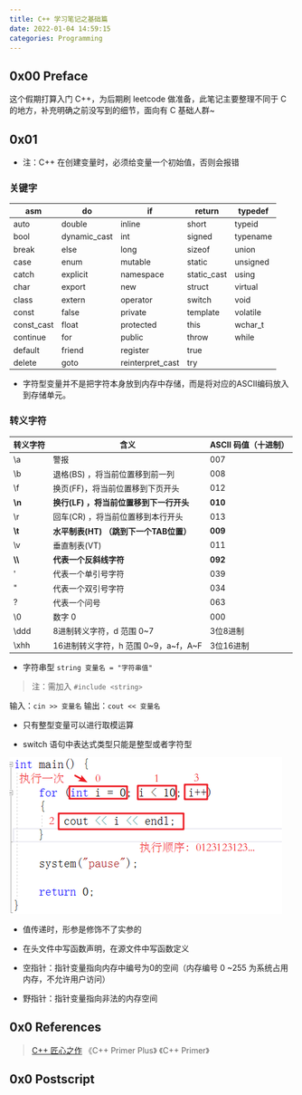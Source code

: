 ```yaml
---
title: C++ 学习笔记之基础篇
date: 2022-01-04 14:59:15
categories: Programming
---
```

## 0x00 Preface
这个假期打算入门 C++，为后期刷 leetcode 做准备，此笔记主要整理不同于 C 的地方，补充明确之前没写到的细节，面向有 C 基础人群~

## 0x01 
- 注：C++ 在创建变量时，必须给变量一个初始值，否则会报错

### 关键字
| asm        | do           | if               | return      | typedef  |
| ---------- | ------------ | ---------------- | ----------- | -------- |
| auto       | double       | inline           | short       | typeid   |
| bool       | dynamic_cast | int              | signed      | typename |
| break      | else         | long             | sizeof      | union    |
| case       | enum         | mutable          | static      | unsigned |
| catch      | explicit     | namespace        | static_cast | using    |
| char       | export       | new              | struct      | virtual  |
| class      | extern       | operator         | switch      | void     |
| const      | false        | private          | template    | volatile |
| const_cast | float        | protected        | this        | wchar_t  |
| continue   | for          | public           | throw       | while    |
| default    | friend       | register         | true        |          |
| delete     | goto         | reinterpret_cast | try         |          |

- 字符型变量并不是把字符本身放到内存中存储，而是将对应的ASCII编码放入到存储单元。

### 转义字符
| 转义字符 | 含义                                | ASCII 码值（十进制） |
| ------------ | --------------------------------------- | ----------- |
| \a           | 警报                                    | 007         |
| \b           | 退格(BS) ，将当前位置移到前一列         | 008         |
| \f           | 换页(FF)，将当前位置移到下页开头        | 012         |
| **\n**       | **换行(LF) ，将当前位置移到下一行开头** | **010**     |
| \r           | 回车(CR) ，将当前位置移到本行开头       | 013         |
| **\t**       | **水平制表(HT)  （跳到下一个TAB位置）** | **009**     |
| \v           | 垂直制表(VT)                            | 011         |
| **\\\\**     | **代表一个反斜线字符**                 | **092**     |
| \'           | 代表一个单引号字符                      | 039         |
| \"           | 代表一个双引号字符                      | 034         |
| \?           | 代表一个问号                            | 063         |
| \0           | 数字 0                                  | 000         |
| \ddd         | 8进制转义字符，d 范围 0~7                 | 3位8进制    |
| \xhh         | 16进制转义字符，h 范围 0~9，a~f，A~F      | 3位16进制   |

- 字符串型 `string 变量名 = "字符串值"`

> 注：需加入 `#include <string>`

输入：`cin >> 变量名`
输出：`cout << 变量名`

- 只有整型变量可以进行取模运算

- switch 语句中表达式类型只能是整型或者字符型

![](/images/cpp_for.png)

- 值传递时，形参是修饰不了实参的

- 在头文件中写函数声明，在源文件中写函数定义

- 空指针：指针变量指向内存中编号为0的空间（内存编号 0 ~255 为系统占用内存，不允许用户访问）

- 野指针：指针变量指向非法的内存空间











## 0x0 References
> [C++ 匠心之作](https://github.com/AnkerLeng/Cpp-0-1-Resource)
> 《C++ Primer Plus》
> 《C++ Primer》

## 0x0 Postscript

